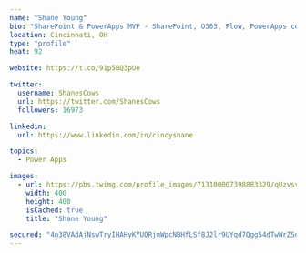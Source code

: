 ```yaml
---
name: "Shane Young"
bio: "SharePoint & PowerApps MVP - SharePoint, O365, Flow, PowerApps consulting? @PowerApps911 | Pure Snark? You found it."
location: Cincinnati, OH
type: "profile"
heat: 92

website: https://t.co/91p5BQ3pUe

twitter:
  username: ShanesCows
  url: https://twitter.com/ShanesCows
  followers: 16973

linkedin:
  url: https://www.linkedin.com/in/cincyshane

topics:
  - Power Apps

images:
  - url: https://pbs.twimg.com/profile_images/713100007398883329/qUzvsvQ3_400x400.jpg
    width: 400
    height: 400
    isCached: true
    title: "Shane Young"

secured: "4n38VAdAjNswTryIHAHyKYUORjmWpcNBHfLSf8J2lr9UYqd7Qgg54dTwWrZSo+zJxlcuTK5NQL5ILYxf4PsmGf9ll1OuCtPhrNwwVxVf1ng+ri9L0aLjpJjjjZVJA4Wk7nYQjaFLLgeSmWgUds8vdtTEbhp7djMKI3VdluYTgjMlY6Ypc16BW2rS//G5Rdws6FIDusPI5nyeOoCp4ud3accK0S3OcfsKT/RNZWNgyzIavDiKTYQBmGcIz3lJf9nC4ms8hMqxxL3FbzcA1rS7yqu7l1uM1+srIEznN0Go207bob4wvga/pICHxsQBLgbmzHh1XIvWGkENjPUnolOgkTjT268kYduL6Z8z0ZTfqa3qSG1eX1SZ31zzmW3+/aeaA9GWvIBonxcx6QDWDWYpH9qe8ZeT8S9dastj6HKosf8=;jkhlZENkckxW2/bEB5lggw=="
---
```


